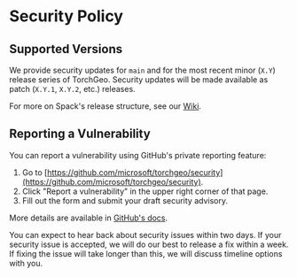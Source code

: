 # Security Policy

## Supported Versions

We provide security updates for `main` and for the most recent minor (`X.Y`) release series of TorchGeo. Security updates will be made available as patch (`X.Y.1`, `X.Y.2`, etc.) releases.

For more on Spack's release structure, see our
[Wiki](https://github.com/microsoft/torchgeo/wiki/Releasing-Instructions).

## Reporting a Vulnerability

You can report a vulnerability using GitHub's private reporting feature:

1. Go to [https://github.com/microsoft/torchgeo/security](https://github.com/microsoft/torchgeo/security).
2. Click "Report a vulnerability" in the upper right corner of that page.
3. Fill out the form and submit your draft security advisory.

More details are available in [GitHub's docs](https://docs.github.com/en/code-security/security-advisories/guidance-on-reporting-and-writing/privately-reporting-a-security-vulnerability).

You can expect to hear back about security issues within two days. If your security issue is accepted, we will do our best to release a fix within a week. If fixing the issue will take longer than this, we will discuss timeline options with you.
